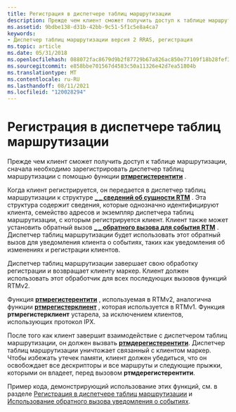 ```yaml
---
title: Регистрация в диспетчере таблиц маршрутизации
description: Прежде чем клиент сможет получить доступ к таблице маршрутизации, сначала необходимо зарегистрировать диспетчер таблиц маршрутизации с помощью функции Ртмрегистерентити.
ms.assetid: 9bdbe138-d31b-42bb-9c51-5f1c5e8a4ca7
keywords:
- Диспетчер таблиц маршрутизации версия 2 RRAS, регистрация
ms.topic: article
ms.date: 05/31/2018
ms.openlocfilehash: 088072fac8679d9b2f87729b67a826ac850e77109f18b28fef3c2dc33c433f7b
ms.sourcegitcommit: e858bbe701567d4583c50a11326e42d7ea51804b
ms.translationtype: MT
ms.contentlocale: ru-RU
ms.lasthandoff: 08/11/2021
ms.locfileid: "120028294"
---
```

# <a name="registering-with-the-routing-table-manager"></a>Регистрация в диспетчере таблиц маршрутизации

Прежде чем клиент сможет получить доступ к таблице маршрутизации, сначала необходимо зарегистрировать диспетчер таблиц маршрутизации с помощью функции [**ртмрегистерентити**](/windows/desktop/api/Rtmv2/nf-rtmv2-rtmregisterentity) .

Когда клиент регистрируется, он передается в диспетчер таблиц маршрутизации к структуре [**\_ \_ сведений об сущности RTM**](/windows/desktop/api/Rtmv2/ns-rtmv2-rtm_entity_info) . Эта структура содержит сведения, которые однозначно идентифицируют клиента, семейство адресов и экземпляр диспетчера таблиц маршрутизации, с которым регистрируется клиент. Клиент также может установить обратный вызов [**\_ \_ обратного вызова для события RTM**](/windows/win32/api/rtmv2/nc-rtmv2-_event_callback) . Диспетчер таблиц маршрутизации будет использовать этот обратный вызов для уведомления клиента о событиях, таких как уведомления об изменениях и регистрации клиентов.

Диспетчер таблиц маршрутизации завершает свою обработку регистрации и возвращает клиенту маркер. Клиент должен использовать этот обработчик для всех последующих вызовов функций RTMv2.

Функция [**ртмрегистерентити**](/windows/desktop/api/Rtmv2/nf-rtmv2-rtmregisterentity) , используемая в RTMv2, аналогична функции [**ртмрегистерклиент**](rtmregisterclient.md) , которая используется в RTMv1. Функция **ртмрегистерклиент** устарела, за исключением клиентов, использующих протокол IPX.

После того как клиент завершит взаимодействие с диспетчером таблиц маршрутизации, он должен вызвать [**ртмдерегистерентити**](/windows/desktop/api/Rtmv2/nf-rtmv2-rtmderegisterentity). Диспетчер таблиц маршрутизации уничтожает связанный с клиентом маркер. Чтобы избежать утечек памяти, клиент должен убедиться, что он освобождает все дескрипторы и все маршруты и следующие прыжки, которыми он владеет, перед вызовом **ртмдерегистерентити**.

Пример кода, демонстрирующий использование этих функций, см. в разделе [Регистрация в диспетчере таблиц маршрутизации](register-with-the-routing-table-manager.md) и [Использование обратного вызова уведомления о событиях](use-the-event-notification-callback.md).

 

 




